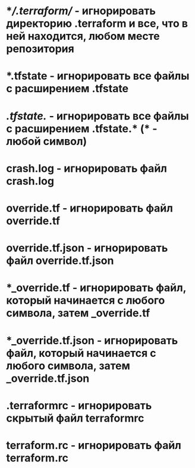 # **/.terraform/* - игнорировать директорию .terraform и все, что в ней находится,  любом месте репозитория
# *.tfstate - игнорировать все файлы с расширением .tfstate
# *.tfstate.* - игнорировать все файлы с расширением .tfstate.* (* - любой символ) 
# crash.log - игнорировать файл crash.log
# override.tf - игнорировать файл override.tf
# override.tf.json - игнорировать файл override.tf.json
# *_override.tf - игнорировать файл, который начинается с любого символа, затем _override.tf
# *_override.tf.json - игнорировать файл, который начинается с любого символа, затем _override.tf.json
# .terraformrc - игнорировать скрытый файл terraformrc
# terraform.rc - игнорировать файл terraform.rc
 
